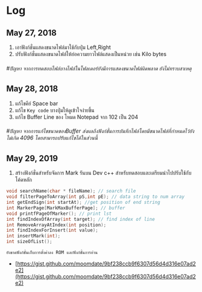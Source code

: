 # Log
##  May 27, 2018
 1. เอาฟังก์ชั่นแสดงขนาดไฟล์มาใช้กับปุ่ม Left,Right
 2. ปรับฟังก์ชั่นแสดงขนาดไฟล์ให้ย่อความยาวไฟล์แสดงเป็นหน่วย เช่น Kilo bytes
 ###### #ปัญหา จากการทดสอบไฟล์บางไฟล์ในโฟลเดอร์ยังมีการแสดงขนาดไฟล์ผิดพลาด ยังไม่ทราบสาเหตุ
##  May 28, 2018
 1. แก้ไขคีย์ Space bar
 2. แก้ไข `Key code` บางปุ่มให้ดูเข้าใจง่ายขึ้น
 3. แก้ไข Buffer Line ของ โหมด Notepad จาก 102 เป็น 204

 ###### #ปัญหา จากการแก้ไขขนาดของBuffer ส่งผลถึงฟังก์ชั่นการบันทึกไฟล์โดยมีขนาดไฟล์ที่กำหนดไว้ยังไม่เกิด 4096 โดยสามารถปรับแก้ไขได้ในส่วนนี้

##  May 29, 2019

  1. สร้างฟังก์ชั่นสำหรับจัดการ Mark รันบน Dev c++ สำหรับทดสอบและเตรียมนำไปปรับใช้กับโค้ดหลัก 
```c
void searchName(char * fileName); // search file
void filterPageToArray(int pS,int pE); // data string to num array
int getEndSign(int startAt); //get position of end string
int MarkerPage[MarkMaxBufferPage]; // buffer
void printfPageOfMarker(); // print lst
int findIndexOfArray(int target); // find index of line
int RemoveArrayAtIndex(int position);
int findIndexForInsert(int value); 
int insertMark(int);
int sizeOfList();
```
`
ยังขาดฟังก์ชั่นเก็บการตั้งค่าลง ROM และฟังก์ชั่นการอ่าน
`
 - [https://gist.github.com/moomdate/9bf238ccb9f6307d56d4d316e07ad2e2](https://gist.github.com/moomdate/9bf238ccb9f6307d56d4d316e07ad2e2)

